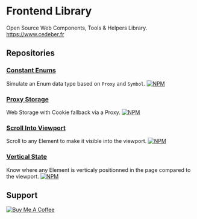 # Frontend Library
Open Source Web Components, Tools & Helpers Library.
https://www.cedeber.fr

## Repositories

### [Constant Enums](https://github.com/cedeber/constant-enums)
Simulate an Enum data type based on `Proxy` and `Symbol`.
[![NPM](https://img.shields.io/npm/v/@cedeber/constant-enums.svg)](https://www.npmjs.com/package/@cedeber/constant-enums)

### [Proxy Storage](https://github.com/cedeber/proxy-storage)
Web Storage with Cookie fallback via a Proxy.
[![NPM](https://img.shields.io/npm/v/@cedeber/proxy-storage.svg)](https://www.npmjs.com/package/@cedeber/proxy-storage)

### [Scroll Into Viewport](https://github.com/cedeber/scroll-into-viewport)
Scroll to any Element to make it visible into the viewport.
[![NPM](https://img.shields.io/npm/v/@cedeber/scroll-into-viewport.svg)](https://www.npmjs.com/package/@cedeber/scroll-into-viewport)

### [Vertical State](https://github.com/cedeber/vertical-state)
Know where any Element is verticaly positionned in the page compared to the viewport.
[![NPM](https://img.shields.io/npm/v/@cedeber/vertical-state.svg)](https://www.npmjs.com/package/@cedeber/vertical-state)

## Support
[![Buy Me A Coffee](https://www.buymeacoffee.com/assets/img/custom_images/orange_img.png)](https://www.buymeacoffee.com/cedeber)

